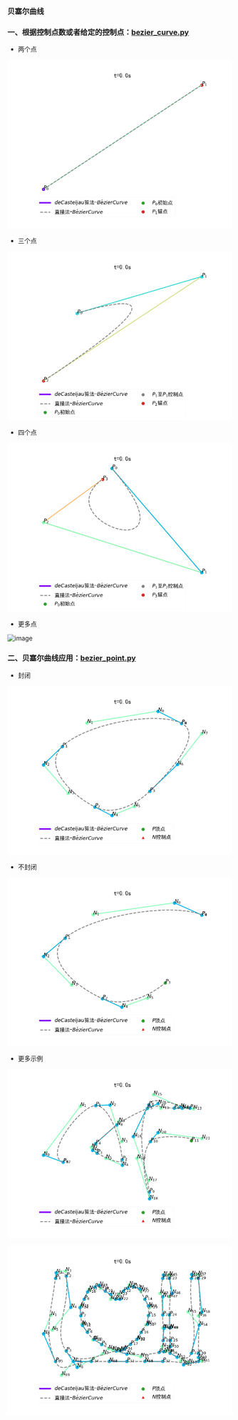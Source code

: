 ### 贝塞尔曲线


### 一、根据控制点数或者给定的控制点：[bezier_curve.py](https://github.com/Anfany/Funny-Math-Problem-by-Python3/blob/master/bezier/bezier_curve.py)


+ 两个点

![image](https://github.com/Anfany/Funny-Math-Problem-by-Python3/blob/master/bezier/Bezier_2.gif)

+ 三个点

![image](https://github.com/Anfany/Funny-Math-Problem-by-Python3/blob/master/bezier/Bezier_3.gif)


+ 四个点

![image](https://github.com/Anfany/Funny-Math-Problem-by-Python3/blob/master/bezier/Bezier_4.gif)

+ 更多点

![image](https://github.com/Anfany/Funny-Math-Problem-by-Python3/blob/master/bezier/Bezier_n.gif)

### 二、贝塞尔曲线应用：[bezier_point.py](https://github.com/Anfany/Funny-Math-Problem-by-Python3/blob/master/bezier/bezier_point.py)

+ 封闭

![image](https://github.com/Anfany/Funny-Math-Problem-by-Python3/blob/master/bezier/Bezier_true.gif)


+ 不封闭

![image](https://github.com/Anfany/Funny-Math-Problem-by-Python3/blob/master/bezier/Bezier_false.gif)

+ 更多示例

![image](https://github.com/Anfany/Funny-Math-Problem-by-Python3/blob/master/bezier/Bezier_more_false.gif)


![image](https://github.com/Anfany/Funny-Math-Problem-by-Python3/blob/master/bezier/Bezier_more_true.gif)
